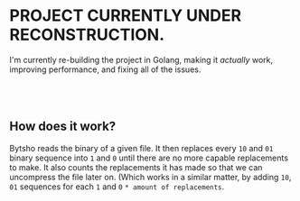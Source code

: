 # PROJECT CURRENTLY UNDER RECONSTRUCTION.
I'm currently re-building the project in Golang, making it *actually* work, improving performance, and fixing all of the issues.
<br/>
<br/>
<br/>
<br/>

## How does it work?
Bytsho reads the binary of a given file. It then replaces every `10` and `01` binary sequence into `1` and `0` until there are no more capable replacements to make. It also counts the replacements it has made so that we can uncompress the file later on. (Which works in a similar matter, by adding `10`, `01` sequences for each `1` and `0` `* amount of replacements`.


